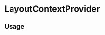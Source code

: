 <!--
!!!! Autogenerated File !!!!
This file was created by @livekit/components-docs-gen and should not be changed manually.
The contents of this file can be replaced at any time which would lead to the loss of all manual changes.
-->

# LayoutContextProvider

## Usage

<!--USAGE_INSERT_MARKER->


## Props

| Name | Type | Default | Description |
| --- | --- | --- | --- |
| onPinChange | `((state: PinState) => void)` |  |  |
| onChatChange | `((state: WidgetState) => void)` |  |  |

